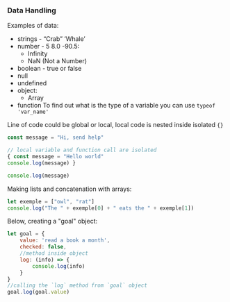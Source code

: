 ### Data Handling
Examples of data:
- strings - “Crab” ‘Whale’
- number - 5  8.0  -90.5:
    - Infinity
    - NaN (Not a Number)
- boolean - true or false
- null
- undefined
- object:
    - Array
- function
To find out what is the type of a variable you can use `typeof 'var_name'`

Line of code could be global or local, local code is nested inside isolated `{}`
```js
const message = "Hi, send help"

// local variable and function call are isolated
{ const message = "Hello world"
console.log(message) }

console.log(message)
```

Making lists and concatenation with arrays:
```js
let exemple = ["owl", "rat"]
console.log("The " + exemple[0] + " eats the " + exemple[1])
```

Below, creating a "goal" object:
```js
let goal = {
    value: 'read a book a month',
    checked: false,
    //method inside object
    log: (info) => {
        console.log(info)
    }
}
//calling the `log` method from `goal` object
goal.log(goal.value)
```

